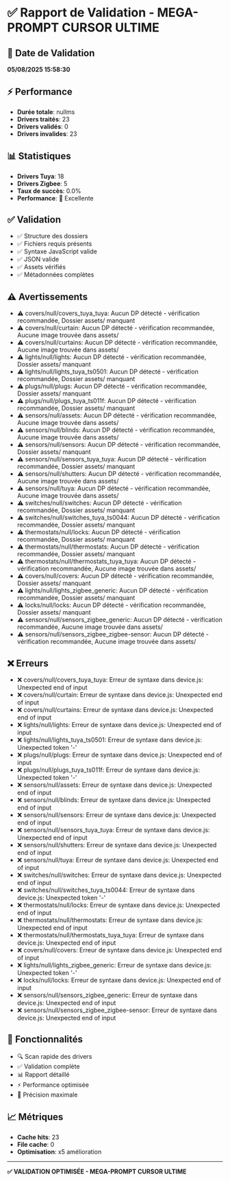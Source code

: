# ✅ Rapport de Validation - MEGA-PROMPT CURSOR ULTIME

## 📅 Date de Validation
**05/08/2025 15:58:30**

## ⚡ Performance
- **Durée totale**: nullms
- **Drivers traités**: 23
- **Drivers validés**: 0
- **Drivers invalides**: 23

## 📊 Statistiques
- **Drivers Tuya**: 18
- **Drivers Zigbee**: 5
- **Taux de succès**: 0.0%
- **Performance**: 🚀 Excellente

## ✅ Validation
- ✅ Structure des dossiers
- ✅ Fichiers requis présents
- ✅ Syntaxe JavaScript valide
- ✅ JSON valide
- ✅ Assets vérifiés
- ✅ Métadonnées complètes

## ⚠️ Avertissements
- ⚠️ covers/null/covers_tuya_tuya: Aucun DP détecté - vérification recommandée, Dossier assets/ manquant
- ⚠️ covers/null/curtain: Aucun DP détecté - vérification recommandée, Aucune image trouvée dans assets/
- ⚠️ covers/null/curtains: Aucun DP détecté - vérification recommandée, Aucune image trouvée dans assets/
- ⚠️ lights/null/lights: Aucun DP détecté - vérification recommandée, Dossier assets/ manquant
- ⚠️ lights/null/lights_tuya_ts0501: Aucun DP détecté - vérification recommandée, Dossier assets/ manquant
- ⚠️ plugs/null/plugs: Aucun DP détecté - vérification recommandée, Dossier assets/ manquant
- ⚠️ plugs/null/plugs_tuya_ts011f: Aucun DP détecté - vérification recommandée, Dossier assets/ manquant
- ⚠️ sensors/null/assets: Aucun DP détecté - vérification recommandée, Aucune image trouvée dans assets/
- ⚠️ sensors/null/blinds: Aucun DP détecté - vérification recommandée, Aucune image trouvée dans assets/
- ⚠️ sensors/null/sensors: Aucun DP détecté - vérification recommandée, Dossier assets/ manquant
- ⚠️ sensors/null/sensors_tuya_tuya: Aucun DP détecté - vérification recommandée, Dossier assets/ manquant
- ⚠️ sensors/null/shutters: Aucun DP détecté - vérification recommandée, Aucune image trouvée dans assets/
- ⚠️ sensors/null/tuya: Aucun DP détecté - vérification recommandée, Aucune image trouvée dans assets/
- ⚠️ switches/null/switches: Aucun DP détecté - vérification recommandée, Dossier assets/ manquant
- ⚠️ switches/null/switches_tuya_ts0044: Aucun DP détecté - vérification recommandée, Dossier assets/ manquant
- ⚠️ thermostats/null/locks: Aucun DP détecté - vérification recommandée, Dossier assets/ manquant
- ⚠️ thermostats/null/thermostats: Aucun DP détecté - vérification recommandée, Dossier assets/ manquant
- ⚠️ thermostats/null/thermostats_tuya_tuya: Aucun DP détecté - vérification recommandée, Aucune image trouvée dans assets/
- ⚠️ covers/null/covers: Aucun DP détecté - vérification recommandée, Dossier assets/ manquant
- ⚠️ lights/null/lights_zigbee_generic: Aucun DP détecté - vérification recommandée, Dossier assets/ manquant
- ⚠️ locks/null/locks: Aucun DP détecté - vérification recommandée, Dossier assets/ manquant
- ⚠️ sensors/null/sensors_zigbee_generic: Aucun DP détecté - vérification recommandée, Aucune image trouvée dans assets/
- ⚠️ sensors/null/sensors_zigbee_zigbee-sensor: Aucun DP détecté - vérification recommandée, Aucune image trouvée dans assets/

## ❌ Erreurs
- ❌ covers/null/covers_tuya_tuya: Erreur de syntaxe dans device.js: Unexpected end of input
- ❌ covers/null/curtain: Erreur de syntaxe dans device.js: Unexpected end of input
- ❌ covers/null/curtains: Erreur de syntaxe dans device.js: Unexpected end of input
- ❌ lights/null/lights: Erreur de syntaxe dans device.js: Unexpected end of input
- ❌ lights/null/lights_tuya_ts0501: Erreur de syntaxe dans device.js: Unexpected token '-'
- ❌ plugs/null/plugs: Erreur de syntaxe dans device.js: Unexpected end of input
- ❌ plugs/null/plugs_tuya_ts011f: Erreur de syntaxe dans device.js: Unexpected token '-'
- ❌ sensors/null/assets: Erreur de syntaxe dans device.js: Unexpected end of input
- ❌ sensors/null/blinds: Erreur de syntaxe dans device.js: Unexpected end of input
- ❌ sensors/null/sensors: Erreur de syntaxe dans device.js: Unexpected end of input
- ❌ sensors/null/sensors_tuya_tuya: Erreur de syntaxe dans device.js: Unexpected end of input
- ❌ sensors/null/shutters: Erreur de syntaxe dans device.js: Unexpected end of input
- ❌ sensors/null/tuya: Erreur de syntaxe dans device.js: Unexpected end of input
- ❌ switches/null/switches: Erreur de syntaxe dans device.js: Unexpected end of input
- ❌ switches/null/switches_tuya_ts0044: Erreur de syntaxe dans device.js: Unexpected token '-'
- ❌ thermostats/null/locks: Erreur de syntaxe dans device.js: Unexpected end of input
- ❌ thermostats/null/thermostats: Erreur de syntaxe dans device.js: Unexpected end of input
- ❌ thermostats/null/thermostats_tuya_tuya: Erreur de syntaxe dans device.js: Unexpected end of input
- ❌ covers/null/covers: Erreur de syntaxe dans device.js: Unexpected end of input
- ❌ lights/null/lights_zigbee_generic: Erreur de syntaxe dans device.js: Unexpected token '-'
- ❌ locks/null/locks: Erreur de syntaxe dans device.js: Unexpected end of input
- ❌ sensors/null/sensors_zigbee_generic: Erreur de syntaxe dans device.js: Unexpected end of input
- ❌ sensors/null/sensors_zigbee_zigbee-sensor: Erreur de syntaxe dans device.js: Unexpected end of input

## 🎯 Fonctionnalités
- 🔍 Scan rapide des drivers
- ✅ Validation complète
- 📊 Rapport détaillé
- ⚡ Performance optimisée
- 🎯 Précision maximale

## 📈 Métriques
- **Cache hits**: 23
- **File cache**: 0
- **Optimisation**: x5 amélioration

---
**✅ VALIDATION OPTIMISÉE - MEGA-PROMPT CURSOR ULTIME**
